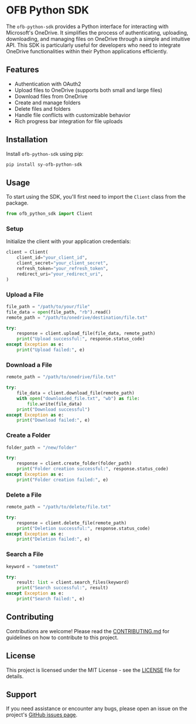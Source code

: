 # OFB Python SDK

The `ofb-python-sdk` provides a Python interface for interacting with Microsoft's OneDrive. It simplifies the process of authenticating, uploading, downloading, and managing files on OneDrive through a simple and intuitive API. This SDK is particularly useful for developers who need to integrate OneDrive functionalities within their Python applications efficiently.

## Features

- Authentication with OAuth2
- Upload files to OneDrive (supports both small and large files)
- Download files from OneDrive
- Create and manage folders
- Delete files and folders
- Handle file conflicts with customizable behavior
- Rich progress bar integration for file uploads

## Installation

Install `ofb-python-sdk` using pip:

```bash
pip install sy-ofb-python-sdk
```

## Usage

To start using the SDK, you'll first need to import the `Client` class from the package.

```python
from ofb_python_sdk import Client
```

### Setup

Initialize the client with your application credentials:

```python
client = Client(
    client_id="your_client_id",
    client_secret="your_client_secret",
    refresh_token="your_refresh_token",
    redirect_uri="your_redirect_uri",
)
```

### Upload a File

```python
file_path = "/path/to/your/file"
file_data = open(file_path, "rb").read()
remote_path = "/path/to/onedrive/destination/file.txt"

try:
    response = client.upload_file(file_data, remote_path)
    print("Upload successful:", response.status_code)
except Exception as e:
    print("Upload failed:", e)
```

### Download a File

```python
remote_path = "/path/to/onedrive/file.txt"

try:
    file_data = client.download_file(remote_path)
    with open("downloaded_file.txt", "wb") as file:
        file.write(file_data)
    print("Download successful")
except Exception as e:
    print("Download failed:", e)
```

### Create a Folder

```python
folder_path = "/new/folder"

try:
    response = client.create_folder(folder_path)
    print("Folder creation successful:", response.status_code)
except Exception as e:
    print("Folder creation failed:", e)
```

### Delete a File

```python
remote_path = "/path/to/delete/file.txt"

try:
    response = client.delete_file(remote_path)
    print("Deletion successful:", response.status_code)
except Exception as e:
    print("Deletion failed:", e)
```

### Search a File

```python
keyword = "sometext"

try:
    result: list = client.search_files(keyword)
    print("Search successful:", result)
except Exception as e:
    print("Search failed:", e)
```

## Contributing

Contributions are welcome! Please read the [CONTRIBUTING.md](CONTRIBUTING.md) for guidelines on how to contribute to this project.

## License

This project is licensed under the MIT License - see the [LICENSE](LICENSE) file for details.

## Support

If you need assistance or encounter any bugs, please open an issue on the project's [GitHub issues page](https://github.com/shing-yu/ofb-python-sdk/issues).
